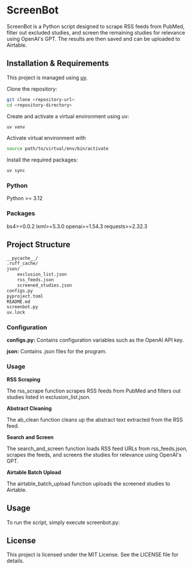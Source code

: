 # ScreenBot

ScreenBot is a Python script designed to scrape RSS feeds from PubMed, filter out excluded studies, and screen the remaining studies for relevance using OpenAI's GPT. The results are then saved and can be uploaded to Airtable.

## Installation & Requirements
This project is managed using [uv](https://docs.astral.sh/uv/). 

Clone the repository:
```sh
git clone <repository-url>
cd <repository-directory>
```

Create and activate a virtual environment using uv:
```sh
uv venv
```

Activate virtual environment with
```sh
source path/to/virtual/env/bin/activate
```

Install the required packages:
```sh
uv sync
```

### Python
Python >= 3.12

### Packages
bs4>=0.0.2
lxml>=5.3.0
openai>=1.54.3
requests>=2.32.3

## Project Structure
```sh
__pycache__/
.ruff_cache/
json/
    exclusion_list.json
    rss_feeds.json
    screened_studies.json
configs.py
pyproject.toml
README.md
screenbot.py
uv.lock
```
### Configuration
**configs.py:** Contains configuration variables such as the OpenAI API key.

**json:** Contains .json files for the program.

### Usage
**RSS Scraping**

The rss_scrape function scrapes RSS feeds from PubMed and filters out studies listed in exclusion_list.json.

**Abstract Cleaning**

The ab_clean function cleans up the abstract text extracted from the RSS feed.

**Search and Screen**

The search_and_screen function loads RSS feed URLs from rss_feeds.json, scrapes the feeds, and screens the studies for relevance using OpenAI's GPT.

**Airtable Batch Upload**

The airtable_batch_upload function uploads the screened studies to Airtable.

## Usage
To run the script, simply execute screenbot.py:

## License
This project is licensed under the MIT License. See the LICENSE file for details.


